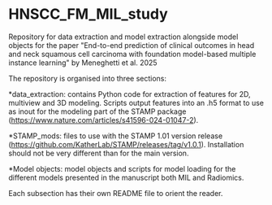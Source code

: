 # HNSCC_FM_MIL_study
Repository for data extraction and model extraction alongside model objects for the paper "End-to-end prediction of clinical outcomes in head and neck squamous cell carcinoma with foundation model-based multiple instance learning" by Meneghetti et al. 2025

The repository is organised into three sections:

*data_extraction: contains Python code for extraction of features for 2D, multiview and 3D modeling. Scripts output features into an .h5 format to use as inout for the modeling part of the STAMP package (https://www.nature.com/articles/s41596-024-01047-2).

*STAMP_mods: files to use with the STAMP 1.01 version release (https://github.com/KatherLab/STAMP/releases/tag/v1.0.1). Installation should not be very different than for the main version.

*Model objects: model objects and scripts for model loading for the different models presented in the manuscript both MIL and Radiomics.


Each subsection has their own README file to orient the reader.
